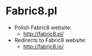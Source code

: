 # Fabric8.pl

* Polish Fabric8 website:
  * http://fabric8.pl/
* Redirects to Fabric8 website:
  * http://fabric8.io/